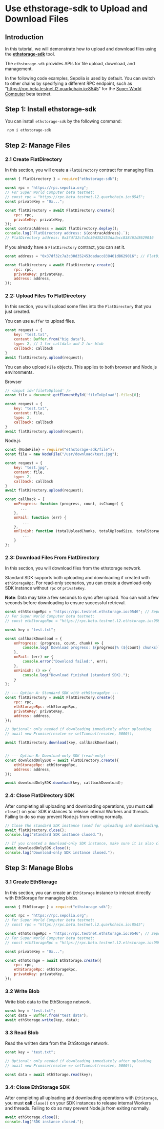 # Use ethstorage-sdk to Upload and Download Files

## Introduction

In this tutorial, we will demonstrate how to upload and download files using the [**ethstorage-sdk**](https://github.com/ethstorage/ethstorage-sdk) tool.

The `ethstorage-sdk` provides APIs for file upload, download, and management.

In the following code examples, Sepolia is used by default.
You can switch to other chains by specifying a different RPC endpoint, such as "https://rpc.beta.testnet.l2.quarkchain.io:8545" for the [Super World Computer](https://quarkchain.io) beta testnet.

## Step 1: Install ethstorage-sdk

You can install `ethstorage-sdk` by the following command:

```bash
 npm i ethstorage-sdk
```

## Step 2: Manage Files

### 2.1 Create FlatDirectory

In this section, you will create a `FlatDirectory` contract for managing files.

```js
const { FlatDirectory } = require("ethstorage-sdk");

const rpc = "https://rpc.sepolia.org";
// For Super World Computer beta testnet:
// const rpc = "https://rpc.beta.testnet.l2.quarkchain.io:8545";
const privateKey = "0x...";

const flatDirectory = await FlatDirectory.create({
    rpc: rpc,
    privateKey: privateKey,
});
const contracAddress = await flatDirectory.deploy();
console.log(`FlatDirectory address: ${contracAddress}.`);
// FlatDirectory address: 0x37df32c7a3c30d352453dadacc838461d8629016
```

If you already have a `FlatDirectory` contract, you can set it.
```js
const address = "0x37df32c7a3c30d352453dadacc838461d8629016"; // FlatDirectory address

const flatDirectory = await FlatDirectory.create({
    rpc: rpc,
    privateKey: privateKey,
    address: address,
});
```


### 2.2: Upload Files To FlatDirectory

In this section, you will upload some files into the `FlatDirectory` that you just created.

You can use `Buffer` to upload files.
```js
const request = {
    key: "test.txt",
    content: Buffer.from("big data"),
    type: 2, // 1 for calldata and 2 for blob
    callback: callback
}
await flatDirectory.upload(request);
```

You can also upload `File` objects. This applies to both browser and Node.js environments.

Browser
```js
// <input id='fileToUpload' />
const file = document.getElementById('fileToUpload').files[0];

const request = {
    key: "test.txt",
    content: file,
    type: 2,
    callback: callback
}
await flatDirectory.upload(request);
```

Node.js
```js
const {NodeFile} = require("ethstorage-sdk/file");
const file = new NodeFile("/usr/download/test.jpg");

const request = {
    key: "test.jpg",
    content: file,
    type: 2,
    callback: callback
}
await flatDirectory.upload(request);
```

```js
const callback = {
    onProgress: function (progress, count, isChange) {
       ...
    },
    onFail: function (err) {
        ...
    },
    onFinish: function (totalUploadChunks, totalUploadSize, totalStorageCost) {
        ...
    }
};
```

### 2.3: Download Files From FlatDirectory

In this section, you will download files from the ethstorage network.

Standard SDK supports both uploading and downloading if created with `ethStorageRpc`.
For read-only scenarios, you can create a download-only SDK instance without `rpc` or `privateKey`.

**Note**: Data may take a few seconds to sync after upload. You can wait a few seconds before downloading to ensure successful retrieval.

```js
const ethStorageRpc = "https://rpc.testnet.ethstorage.io:9546"; // Sepolia
// For Super World Computer beta testnet:
// const ethStorageRpc = "https://rpc.beta.testnet.l2.ethstorage.io:9596";

const key = "test.txt";

const callbackDownload = {
	onProgress: (progress, count, chunk) => {
		console.log(`Download progress: ${progress}% (${count} chunks)`);
	},
	onFail: (err) => {
		console.error("Download failed:", err);
	},
	onFinish: () => {
		console.log("Download finished (standard SDK).");
	}
};

// --- Option A: Standard SDK with ethStorageRpc ---
const flatDirectory = await FlatDirectory.create({
	rpc: rpc,
	ethStorageRpc: ethStorageRpc,
	privateKey: privateKey,
	address: address,
});

// Optional: only needed if downloading immediately after uploading
// await new Promise(resolve => setTimeout(resolve, 5000));

await flatDirectory.download(key, callbackDownload);


// --- Option B: Download-only SDK (read-only) ---
const downloadOnlySDK = await FlatDirectory.create({
	ethStorageRpc: ethStorageRpc,
	address: address,
});

await downloadOnlySDK.download(key, callbackDownload);
```

### 2.4: Close FlatDirectory SDK

After completing all uploading and downloading operations, you must **call** `close()` on your SDK instances to release
internal Workers and threads. Failing to do so may prevent Node.js from exiting normally.

```js
// Close the standard SDK instance (used for uploading and downloading)
await flatDirectory.close();
console.log("Standard SDK instance closed.");

// If you created a download-only SDK instance, make sure it is also closed
await downloadOnlySDK.close();
console.log("Download-only SDK instance closed.");
```


## Step 3: Manage Blobs

### 3.1 Create EthStorage

In this section, you can create an `EthStorage` instance to interact directly with EthStorage for managing blobs.

```js
const { EthStorage } = require("ethstorage-sdk");

const rpc = "https://rpc.sepolia.org";
// For Super World Computer beta testnet:
// const rpc = "https://rpc.beta.testnet.l2.quarkchain.io:8545";

const ethStorageRpc = "https://rpc.testnet.ethstorage.io:9546"; // Sepolia
// For Super World Computer beta testnet:
// const ethStorageRpc = "https://rpc.beta.testnet.l2.ethstorage.io:9596";

const privateKey = "0x...";

const ethStorage = await EthStorage.create({
    rpc: rpc,
    ethStorageRpc: ethStorageRpc,
    privateKey: privateKey,
});
```

### 3.2 Write Blob

Write blob data to the EthStorage network.

```js
const key = "test.txt";
const data = Buffer.from("test data");
await ethStorage.write(key, data);
```

### 3.3 Read Blob

Read the written data from the EthStorage network.

```js
const key = "test.txt";

// Optional: only needed if downloading immediately after uploading
// await new Promise(resolve => setTimeout(resolve, 5000));

const data = await ethStorage.read(key);
```

### 3.4: Close EthStorage SDK

After completing all uploading and downloading operations with `EthStorage`, you must **call** `close()` on your SDK instances
to release internal Workers and threads. Failing to do so may prevent Node.js from exiting normally.

```js
await ethStorage.close();
console.log("SDK instance closed.");
```
